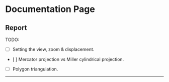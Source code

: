 # Documentation Page

## Report

TODO:

- [ ] Setting the view, zoom & displacement.
- [ ] Mercator projection vs Miller cylindrical projection.
- [ ] Polygon triangulation.

---
